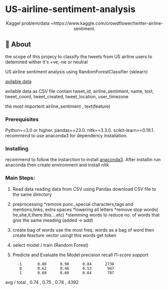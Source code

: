 # US-airline-sentiment-analysis

<p align="center"> Kaggel problem/data =https://www.kaggle.com/crowdflower/twitter-airline-sentiment.
    <br> 
</p>

## 🧐 About <a name = "about"></a>
the scope of this projecy to classify the tweets from US airline users to detemined wither it's +ve,-ne or neutral


US airline sentiment analysis using RandomForestClassifier (sklearn)

[avilable data](https://www.kaggle.com/crowdflower/twitter-airline-sentiment)

avilable data as CSV file contain tweet_id, airline_sentiment, name, text, tweet_coord, tweet_created, tweet_location, user_timezone

the most importent airline_sentiment , text(feature)

### Prerequisites
Python==3.0 or higher. 
pandas==23.0. 
nltk==3.3.0. 
scikit-learn==0.19.1. 
recommend to use anaconda3 for dependency installation.

### Installing
recommend to follow the instarction to install [anaconda3](https://www.anaconda.com/distribution/).
After installin run anaconda then create environment and install nltk


### Main Steps:

1. Read data
reading data from CSV using Pandas
download CSV file to the same directory

2. preprocessing
    *remove punc.,special characters,tags and mentions,links, extra spaces
    *lowering all letters 
    *remove stop words( he,she,it,there.this....etc)
    *stemming words to reduce no. of words that give the same meading (added -> add)

3. create bag of words
use the most freq. words as a bag of word then create feacture vector usingt this words get token

4. select model / train (Random Forest)
5. Predicte and Evaluate the Model
               precision    recall  f1-score   support

         -1       0.80      0.90      0.84      2738
          0       0.62      0.46      0.53       947
          1       0.68      0.60      0.64       707

avg / total ,      0.74  ,    0.75  ,    0.74  ,    4392

